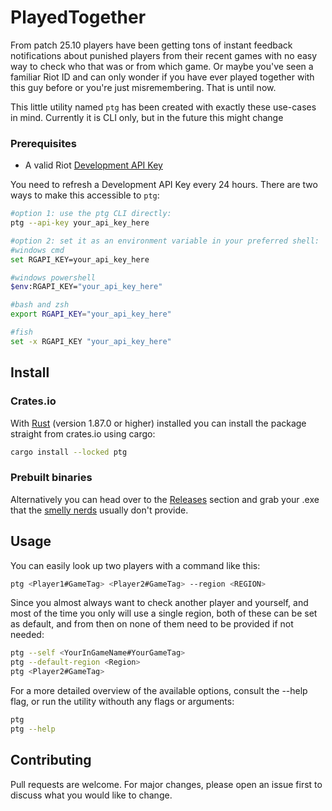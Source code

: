 # PlayedTogether

From patch 25.10 players have been getting tons of instant feedback notifications about punished players from their recent games with no easy way to check who that was or from which game. Or maybe you've seen a familiar Riot ID and can only wonder if you have ever played together with this guy before or you're just misremembering. That is until now.

This little utility named `ptg` has been created with exactly these use-cases in mind. Currently it is CLI only, but in the future this might change

### Prerequisites

- A valid Riot [Development API Key](https://developer.riotgames.com/)

You need to refresh a Development API Key every 24 hours. There are two ways to make this accessible to `ptg`:
        
```sh
#option 1: use the ptg CLI directly:
ptg --api-key your_api_key_here

#option 2: set it as an environment variable in your preferred shell:
#windows cmd
set RGAPI_KEY=your_api_key_here

#windows powershell
$env:RGAPI_KEY="your_api_key_here"

#bash and zsh
export RGAPI_KEY="your_api_key_here"

#fish
set -x RGAPI_KEY "your_api_key_here"
```

## Install

### Crates.io

With [Rust](https://www.rust-lang.org/tools/install) (version 1.87.0 or higher) installed you can install the package straight from crates.io using cargo:

```bash
cargo install --locked ptg
```

### Prebuilt binaries

Alternatively you can head over to the [Releases](https://github.com/domahet/playedtogether/releases) section and grab your .exe that the [smelly nerds](https://www.reddit.com/r/github/comments/1at9br4/i_am_new_to_github_and_i_have_lots_to_say/?share_id=rjJKZS1aIO04c9zK5J3vL&utm_medium=android_app&utm_name=androidcss&utm_source=share&utm_term=1) usually don't provide.

## Usage

You can easily look up two players with a command like this:
 ```sh
 ptg <Player1#GameTag> <Player2#GameTag> --region <REGION>
 ```

Since you almost always want to check another player and yourself, and most of the time you only will use a single region, both of these can be set as default, and from then on none of them need to be provided if not needed:

```sh
ptg --self <YourInGameName#YourGameTag>
ptg --default-region <Region>
ptg <Player2#GameTag>
```

For a more detailed overview of the available options, consult the --help flag, or run the utility withouth any flags or arguments:

```sh
ptg
ptg --help
```

## Contributing

Pull requests are welcome. For major changes, please open an issue first
to discuss what you would like to change.


